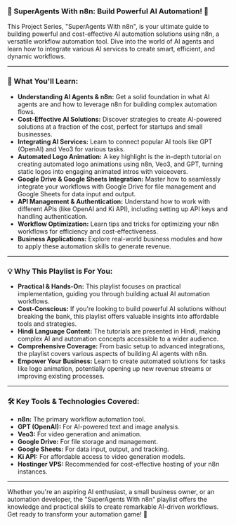 ### 🤖 SuperAgents With n8n: Build Powerful AI Automation! 🚀

This Project Series, "SuperAgents With n8n", is your ultimate guide to building powerful and cost-effective AI automation solutions using n8n, a versatile workflow automation tool. Dive into the world of AI agents and learn how to integrate various AI services to create smart, efficient, and dynamic workflows.

---

### 🧠 What You'll Learn:

* **Understanding AI Agents & n8n:** Get a solid foundation in what AI agents are and how to leverage n8n for building complex automation flows.
* **Cost-Effective AI Solutions:** Discover strategies to create AI-powered solutions at a fraction of the cost, perfect for startups and small businesses.
* **Integrating AI Services:** Learn to connect popular AI tools like GPT (OpenAI) and Veo3 for various tasks.
* **Automated Logo Animation:** A key highlight is the in-depth tutorial on creating automated logo animations using n8n, Veo3, and GPT, turning static logos into engaging animated intros with voiceovers.
* **Google Drive & Google Sheets Integration:** Master how to seamlessly integrate your workflows with Google Drive for file management and Google Sheets for data input and output.
* **API Management & Authentication:** Understand how to work with different APIs (like OpenAI and Ki API), including setting up API keys and handling authentication.
* **Workflow Optimization:** Learn tips and tricks for optimizing your n8n workflows for efficiency and cost-effectiveness.
* **Business Applications:** Explore real-world business modules and how to apply these automation skills to generate revenue.

---

### 💡 Why This Playlist is For You:

* **Practical & Hands-On:** This playlist focuses on practical implementation, guiding you through building actual AI automation workflows.
* **Cost-Conscious:** If you're looking to build powerful AI solutions without breaking the bank, this playlist offers valuable insights into affordable tools and strategies.
* **Hindi Language Content:** The tutorials are presented in Hindi, making complex AI and automation concepts accessible to a wider audience.
* **Comprehensive Coverage:** From basic setup to advanced integrations, the playlist covers various aspects of building AI agents with n8n.
* **Empower Your Business:** Learn to create automated solutions for tasks like logo animation, potentially opening up new revenue streams or improving existing processes.

---

### 🛠️ Key Tools & Technologies Covered:

* **n8n:** The primary workflow automation tool.
* **GPT (OpenAI):** For AI-powered text and image analysis.
* **Veo3:** For video generation and animation.
* **Google Drive:** For file storage and management.
* **Google Sheets:** For data input, output, and tracking.
* **Ki API:** For affordable access to video generation models.
* **Hostinger VPS:** Recommended for cost-effective hosting of your n8n instances.

---

Whether you're an aspiring AI enthusiast, a small business owner, or an automation developer, the "SuperAgents With n8n" playlist offers the knowledge and practical skills to create remarkable AI-driven workflows. Get ready to transform your automation game! 🌟